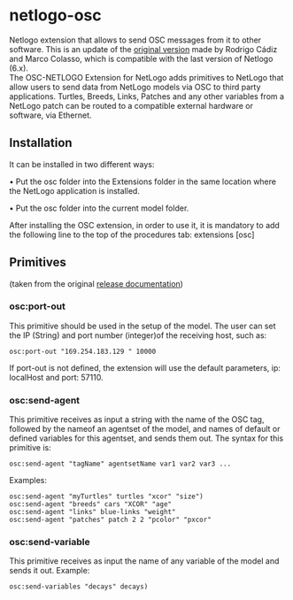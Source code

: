 # netlogo-osc
Netlogo extension that allows to send OSC messages from it to other software. This is an update of the [original version](https://quod.lib.umich.edu/cgi/p/pod/dod-idx/osc-netlogo-a-tool-for-exploring-the-sonification-of-complex.pdf?c=icmc;idno=bbp2372.2012.069;format=pdf) made by Rodrigo Cádiz and Marco Colasso, which is compatible with the last version of Netlogo (6.x).  
The OSC-NETLOGO Extension for NetLogo adds primitives to NetLogo that allow users to send data from NetLogo models via OSC to third party applications. Turtles, Breeds, Links, Patches and any other variables from a NetLogo patch can be routed to a compatible external hardware or software, via Ethernet.

## Installation 
It can be installed in two different ways:

• Put the osc folder into the Extensions folder in the
same location where the NetLogo application is installed.

• Put the osc folder into the current model folder.

After installing the OSC extension, in order to use it,
it is mandatory to add the following line to the top of the
procedures tab: extensions [osc]

## Primitives 
(taken from the original [release documentation](https://quod.lib.umich.edu/cgi/p/pod/dod-idx/osc-netlogo-a-tool-for-exploring-the-sonification-of-complex.pdf?c=icmc;idno=bbp2372.2012.069;format=pdf))

### osc:port-out
This primitive should be used in the setup of the model. The user can set the IP (String) and port number (integer)of the receiving host, such as:
```Netlogo
osc:port-out "169.254.183.129 " 10000
````

If port-out is not defined, the extension will use the default parameters, ip: localHost and port: 57110.

### osc:send-agent 
This primitive receives as input a string with the name of the OSC tag, followed by the nameof an agentset of the model, and names of default or defined variables for this agentset, and sends them out. The syntax for this primitive is:
```
osc:send-agent "tagName" agentsetName var1 var2 var3 ...
```
Examples:
```
osc:send-agent "myTurtles" turtles "xcor" "size")
osc:send-agent "breeds" cars "XCOR" "age"
osc:send-agent "links" blue-links "weight"
osc:send-agent "patches" patch 2 2 "pcolor" "pxcor"
```
### osc:send-variable
This primitive receives as input the name of any variable of the model and sends it out. Example:
```
osc:send-variables "decays" decays)
```


